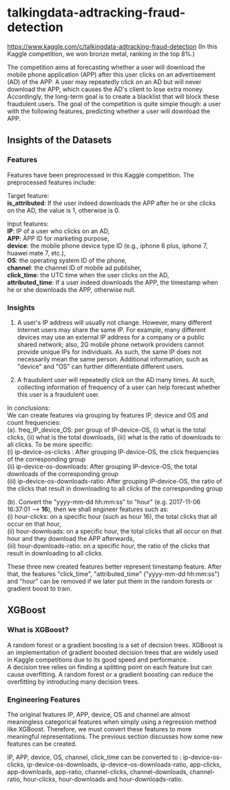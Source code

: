 # talkingdata-adtracking-fraud-detection 
https://www.kaggle.com/c/talkingdata-adtracking-fraud-detection
(In this Kaggle competition, we won bronze metal, ranking in the top 8%.) 

The competition aims at forecasting whether a user will download the mobile phone application (APP) after this user clicks on an advertisement (AD) of the APP. A user may repeatedly click on an AD but will never download the APP, which causes the AD's client to lose extra money. Accordingly, the long-term goal is to create a blacklist that will block these fraudulent users.
The goal of the competition is quite simple though:  a user with the following features, predicting whether a user will download the APP.


## Insights of the Datasets

### Features

Features have been preprocessed in this Kaggle competition. The preprocessed features include:   

Target feature:  
**is_attributed**: If the user indeed downloads the APP after he or she clicks on the AD, the value is 1, otherwise is 0. 

Input features:  
**IP**: IP of a user who clicks on an AD,   
**APP**: APP ID for marketing purpose,   
**device**: the mobile phone device type ID (e.g., iphone 6 plus, iphone 7, huawei mate 7, etc.),   
**OS**: the operating system ID of the phone,   
**channel**: the channel ID of mobile ad publisher,  
**click_time**: the UTC time when the user clicks on the AD,   
**attributed_time**: If a user indeed downloads the APP, the timestamp when he or she downloads the APP, otherwise null.


<!--- IP: Which region or country a user is located is relevant to whether he or she fraudulently clicks on the AD. 
(a). Fraud user can clicks on a same AD for many times but using same IP. 
(b). However, a family or people in the same company can share a same IP, which means a same ip can contain regular user and fraud user. 
BY group by Device, OS, channel etc can further differentiate that. 
APP: (Can be used group by IP) app id for marketing 
Device: device type id of user mobile phone (e.g., iphone 6 plus, iphone 7, huawei mate 7, etc.) 
OS: (Can be used group by IP) os version id of user mobile phone 
Channel: channel id of mobile ad publisher 
click_time: 
(a). A regular user and a fraud user varies in terms of when they click on AD.
(b). Durations of click_time of a same IP can make a prediction. attributed_time:
is_attributed: Target Value -->

### Insights

1. A user's IP address will usually not change. However, many different Internet users may share the same IP. <!--- These users may --> For example, many different devices may use an external IP address for a company or a public shared network; also, 2G mobile phone network providers cannot provide unique IPs for individuals. As such, the same IP does not necessarily mean the same person. Additional information, such as "device" and "OS" can further differentiate different users.  
<!--- Therefore, "IP" can be group by with "device" and "OS" -->

2. A fraudulent user will repeatedly click on the AD many times. At such, collecting information of frequency of a user can help forecast whether this user is a fraudulent user.

In conclusions:  
We can create features via grouping by features IP, device and OS and count frequencies:<br>
(a). freq_IP_device_OS: per group of IP-device-OS, (i) what is the total clicks, (ii) what is the total downloads, (iii) what is the ratio of downloads to all clicks. To be more specific: <br>
(i)   ip-device-os-clicks :         After grouping IP-device-OS, the click frequencies of the corresponding group <br>
(ii)  ip-device-os-downloads:       After grouping IP-device-OS, the total downloads of the corresponding group  <br>
(iii) ip-device-os-downloads-ratio: After grouping IP-device-OS, the ratio of the clicks that result in downloading to all clicks of the corresponding group <br>

(b). Convert the "yyyy-mm-dd hh:mm:ss" to "hour" (e.g. 2017-11-06 16:37:01 --> **16**), then we shall engineer features such as: <br>
(i)   hour-clicks:          on a specific hour (such as hour 16), the total clicks that all occur on that hour, <br>
(ii)  hour-downloads:	      on a specific hour,                   the total clicks that all occur on that hour and they download the APP afterwards, <br>
(iii) hour-downloads-ratio: on a specific hour,                   the ratio of the clicks that result in downloading to all clicks. <br>

These three new created features better represent timestamp feature. After that, the features "click_time", "attributed_time" ("yyyy-mm-dd hh:mm:ss") and "hour" can be removed if we later put them in the random forests or gradient boost to train. 

## XGBoost
### What is XGBoost?
A random forest or a gradient boosting is a set of decision trees. XGBoost is an implementation of gradient boosted decision trees that are widely used in Kaggle competitions due to its good speed and performance. <br>
A decision tree relies on finding a splitting point on each feature but can cause overfitting. A random forest or a gradient boosting can reduce the overfitting by introducing many decision trees.

### Engineering Features
The original features IP, APP, device, OS and channel are almost meaningless categorical features when simply using a regression method like XGBoost. Therefore, we must convert these features to more meaningful representations. The previous section discusses how some new features can be created.

IP, APP, device, OS, channel, click_time can be converted to : ip-device-os-clicks, ip-device-os-downloads, ip-device-os-downloads-ratio, app-clicks, app-downloads, app-ratio, channel-clicks, channel-downloads, channel-ratio, hour-clicks, hour-downloads and hour-downloads-ratio.
  
